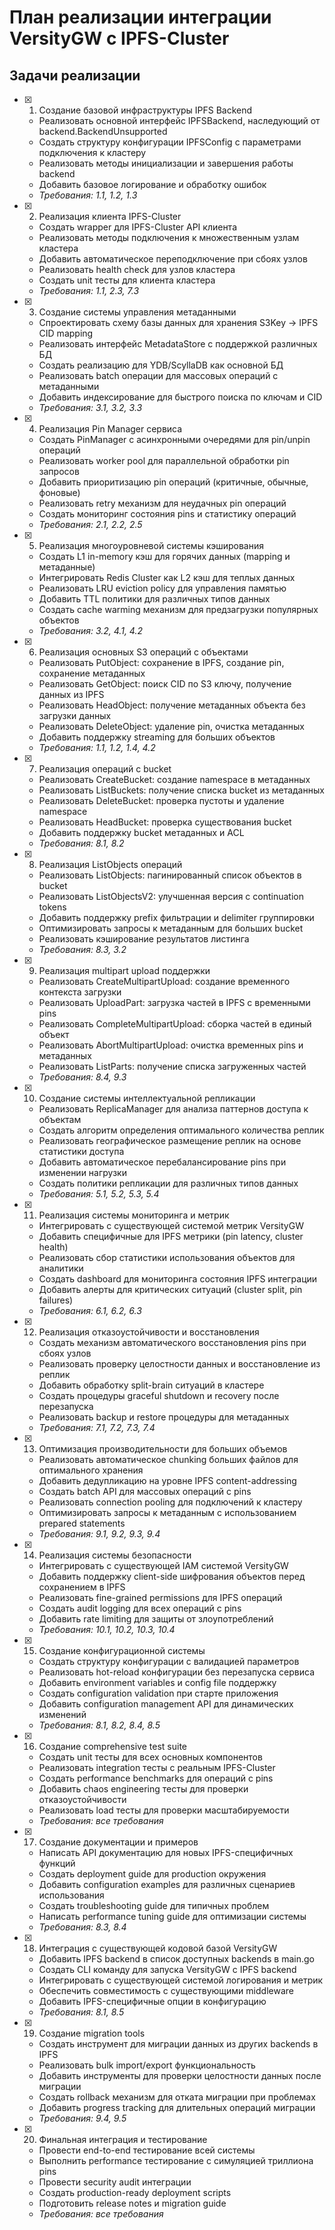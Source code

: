 # План реализации интеграции VersityGW с IPFS-Cluster

## Задачи реализации

- [x] 1. Создание базовой инфраструктуры IPFS Backend
  - Реализовать основной интерфейс IPFSBackend, наследующий от backend.BackendUnsupported
  - Создать структуру конфигурации IPFSConfig с параметрами подключения к кластеру
  - Реализовать методы инициализации и завершения работы backend
  - Добавить базовое логирование и обработку ошибок
  - _Требования: 1.1, 1.2, 1.3_

- [x] 2. Реализация клиента IPFS-Cluster
  - Создать wrapper для IPFS-Cluster API клиента
  - Реализовать методы подключения к множественным узлам кластера
  - Добавить автоматическое переподключение при сбоях узлов
  - Реализовать health check для узлов кластера
  - Создать unit тесты для клиента кластера
  - _Требования: 1.1, 2.3, 7.3_

- [x] 3. Создание системы управления метаданными
  - Спроектировать схему базы данных для хранения S3Key → IPFS CID mapping
  - Реализовать интерфейс MetadataStore с поддержкой различных БД
  - Создать реализацию для YDB/ScyllaDB как основной БД
  - Реализовать batch операции для массовых операций с метаданными
  - Добавить индексирование для быстрого поиска по ключам и CID
  - _Требования: 3.1, 3.2, 3.3_

- [x] 4. Реализация Pin Manager сервиса
  - Создать PinManager с асинхронными очередями для pin/unpin операций
  - Реализовать worker pool для параллельной обработки pin запросов
  - Добавить приоритизацию pin операций (критичные, обычные, фоновые)
  - Реализовать retry механизм для неудачных pin операций
  - Создать мониторинг состояния pins и статистику операций
  - _Требования: 2.1, 2.2, 2.5_

- [x] 5. Реализация многоуровневой системы кэширования
  - Создать L1 in-memory кэш для горячих данных (mapping и метаданные)
  - Интегрировать Redis Cluster как L2 кэш для теплых данных
  - Реализовать LRU eviction policy для управления памятью
  - Добавить TTL политики для различных типов данных
  - Создать cache warming механизм для предзагрузки популярных объектов
  - _Требования: 3.2, 4.1, 4.2_

- [x] 6. Реализация основных S3 операций с объектами
  - Реализовать PutObject: сохранение в IPFS, создание pin, сохранение метаданных
  - Реализовать GetObject: поиск CID по S3 ключу, получение данных из IPFS
  - Реализовать HeadObject: получение метаданных объекта без загрузки данных
  - Реализовать DeleteObject: удаление pin, очистка метаданных
  - Добавить поддержку streaming для больших объектов
  - _Требования: 1.1, 1.2, 1.4, 4.2_

- [x] 7. Реализация операций с bucket
  - Реализовать CreateBucket: создание namespace в метаданных
  - Реализовать ListBuckets: получение списка bucket из метаданных
  - Реализовать DeleteBucket: проверка пустоты и удаление namespace
  - Реализовать HeadBucket: проверка существования bucket
  - Добавить поддержку bucket метаданных и ACL
  - _Требования: 8.1, 8.2_

- [x] 8. Реализация ListObjects операций
  - Реализовать ListObjects: пагинированный список объектов в bucket
  - Реализовать ListObjectsV2: улучшенная версия с continuation tokens
  - Добавить поддержку prefix фильтрации и delimiter группировки
  - Оптимизировать запросы к метаданным для больших bucket
  - Реализовать кэширование результатов листинга
  - _Требования: 8.3, 3.2_

- [x] 9. Реализация multipart upload поддержки
  - Реализовать CreateMultipartUpload: создание временного контекста загрузки
  - Реализовать UploadPart: загрузка частей в IPFS с временными pins
  - Реализовать CompleteMultipartUpload: сборка частей в единый объект
  - Реализовать AbortMultipartUpload: очистка временных pins и метаданных
  - Реализовать ListParts: получение списка загруженных частей
  - _Требования: 8.4, 9.3_

- [x] 10. Создание системы интеллектуальной репликации
  - Реализовать ReplicaManager для анализа паттернов доступа к объектам
  - Создать алгоритм определения оптимального количества реплик
  - Реализовать географическое размещение реплик на основе статистики доступа
  - Добавить автоматическое перебалансирование pins при изменении нагрузки
  - Создать политики репликации для различных типов данных
  - _Требования: 5.1, 5.2, 5.3, 5.4_

- [x] 11. Реализация системы мониторинга и метрик
  - Интегрировать с существующей системой метрик VersityGW
  - Добавить специфичные для IPFS метрики (pin latency, cluster health)
  - Реализовать сбор статистики использования объектов для аналитики
  - Создать dashboard для мониторинга состояния IPFS интеграции
  - Добавить алерты для критических ситуаций (cluster split, pin failures)
  - _Требования: 6.1, 6.2, 6.3_

- [x] 12. Реализация отказоустойчивости и восстановления
  - Создать механизм автоматического восстановления pins при сбоях узлов
  - Реализовать проверку целостности данных и восстановление из реплик
  - Добавить обработку split-brain ситуаций в кластере
  - Создать процедуры graceful shutdown и recovery после перезапуска
  - Реализовать backup и restore процедуры для метаданных
  - _Требования: 7.1, 7.2, 7.3, 7.4_

- [x] 13. Оптимизация производительности для больших объемов
  - Реализовать автоматическое chunking больших файлов для оптимального хранения
  - Добавить дедупликацию на уровне IPFS content-addressing
  - Создать batch API для массовых операций с pins
  - Реализовать connection pooling для подключений к кластеру
  - Оптимизировать запросы к метаданным с использованием prepared statements
  - _Требования: 9.1, 9.2, 9.3, 9.4_

- [x] 14. Реализация системы безопасности
  - Интегрировать с существующей IAM системой VersityGW
  - Добавить поддержку client-side шифрования объектов перед сохранением в IPFS
  - Реализовать fine-grained permissions для IPFS операций
  - Создать audit logging для всех операций с pins
  - Добавить rate limiting для защиты от злоупотреблений
  - _Требования: 10.1, 10.2, 10.3, 10.4_

- [x] 15. Создание конфигурационной системы
  - Создать структуру конфигурации с валидацией параметров
  - Реализовать hot-reload конфигурации без перезапуска сервиса
  - Добавить environment variables и config file поддержку
  - Создать configuration validation при старте приложения
  - Добавить configuration management API для динамических изменений
  - _Требования: 8.1, 8.2, 8.4, 8.5_

- [x] 16. Создание comprehensive test suite
  - Создать unit тесты для всех основных компонентов
  - Реализовать integration тесты с реальным IPFS-Cluster
  - Создать performance benchmarks для операций с pins
  - Добавить chaos engineering тесты для проверки отказоустойчивости
  - Реализовать load тесты для проверки масштабируемости
  - _Требования: все требования_

- [x] 17. Создание документации и примеров
  - Написать API документацию для новых IPFS-специфичных функций
  - Создать deployment guide для production окружения
  - Добавить configuration examples для различных сценариев использования
  - Создать troubleshooting guide для типичных проблем
  - Написать performance tuning guide для оптимизации системы
  - _Требования: 8.3, 8.4_

- [x] 18. Интеграция с существующей кодовой базой VersityGW
  - Добавить IPFS backend в список доступных backends в main.go
  - Создать CLI команду для запуска VersityGW с IPFS backend
  - Интегрировать с существующей системой логирования и метрик
  - Обеспечить совместимость с существующими middleware
  - Добавить IPFS-специфичные опции в конфигурацию
  - _Требования: 8.1, 8.5_

- [x] 19. Создание migration tools
  - Создать инструмент для миграции данных из других backends в IPFS
  - Реализовать bulk import/export функциональность
  - Добавить инструменты для проверки целостности данных после миграции
  - Создать rollback механизм для отката миграции при проблемах
  - Добавить progress tracking для длительных операций миграции
  - _Требования: 9.4, 9.5_

- [x] 20. Финальная интеграция и тестирование
  - Провести end-to-end тестирование всей системы
  - Выполнить performance тестирование с симуляцией триллиона pins
  - Провести security audit интеграции
  - Создать production-ready deployment scripts
  - Подготовить release notes и migration guide
  - _Требования: все требования_